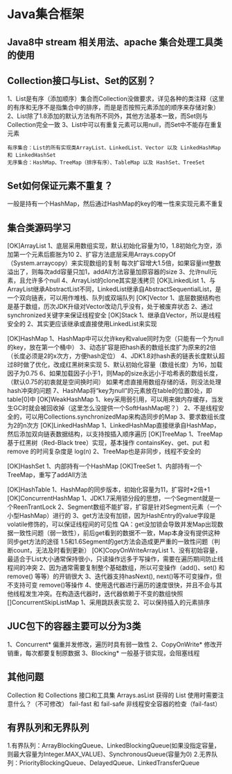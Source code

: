 
# Java集合框架

## Java8中 stream 相关用法、apache 集合处理工具类的使用

## Collection接口与List、Set的区别？
   1、List是有序（添加顺序）集合而Collection没做要求，详见各种的类注释（这里的有序和无序不是指集合中的排序，而是是否按照元素添加的顺序来存储对象）
   2、List除了1.8添加的默认方法有所不同外，其他方法基本一致，而Set则与Collection完全一致
   3、List中可以有重复元素可以用null，而Set中不能存在重复元素
   
    有序集合：List的所有实现类ArrayList、LinkedList、Vector 以及 LinkedHashMap 和 LinkedHashSet
    无序集合：HashMap、TreeMap（排序有序）、TableMap 以及 HashSet、TreeSet

## Set如何保证元素不重复？
   一般是持有一个HashMap，然后通过HashMap的key的唯一性来实现元素不重复

## 集合类源码学习
[OK]ArrayList 
   1、底层采用数组实现，默认初始化容量为10，1.8初始化为空，添加第一个元素后膨胀为10
   2、扩容方法底层采用Arrays.copyOf（System.arraycopy）来实现数组的复制
     每次扩容增大1.5倍，如果容量int整数溢出了，则每次add容量只加1，addAll方法容量加原容器的size
   3、允许null元素，且允许多个null
   4、ArrayList的clone其实是浅拷贝
[OK]LinkedList
   1、与ArrayList继承AbstractList不同，LinkedList继承自AbstractSequentialList，是一个双向链表，可以用作堆栈、队列或双端队列
[OK]Vector
   1、底层数据结构也是基于数组，历次JDK升级对Vector改动几乎没有，处于被废弃状态
   2、通过synchronized关键字来保证线程安全
[OK]Stack
   1、继承自Vector，所以是线程安全的
   2、其实更应该继承或直接使用LinkedList来实现

[OK]HashMap
   1、HashMap中可以允许key和value同时为空（只能有一个为null的key，放在第一个桶中）
   3、动态扩容是把hash表的数组长度扩为原来的2倍（长度必须是2的x次方，方便hash定位）
   4、JDK1.8对hash表的链表长度默认超过8时做了优化，改成红黑树来实现
   5、默认初始化容量（数组长度）为16，加载因子为0.75
   6、如果加载因子小于1，则Map的size永远小于哈希表的数组长度，（默认0.75的初衷就是空间换时间）
      如果考虑直接用数组存储的话，则没法处理hash冲突的问题
   7、HashMap将“key为null”的元素放在table的位置0处，即table[0]中
[OK]WeakHashMap
   1、key采用弱引用，可以用来做内存缓存，当发生GC时就会被回收掉（这里怎么没提供一个SoftHashMap呢？）
   2、不是线程安全的，可以用Collections.synchronizedMap来构造同步的Map
   3、要求数组长度为2的n次方
[OK]LinkedHashMap
   1、LinkedHashMap直接继承自HashMap，然后添加双向链表数据结构，以支持按插入顺序遍历
[OK]TreeMap
   1、TreeMap基于红黑树（Red-Black tree）实现，基本操作 containsKey、get、put 和 remove 的时间复杂度是 log(n)
   2、TreeMap也是非同步，线程不安全的
   
[OK]HashSet
   1、内部持有一个HashMap
[OK]TreeSet
   1、内部持有一个TreeMap，重写了addAll方法

[OK]HashTable
   1、HashMap的同步版本，初始化容量为11，扩容时*2倍+1
[OK]ConcurrentHashMap
   1、JDK1.7采用锁分段的思想，一个Segment就是一个ReenTrantLock
   2、Segment数组不能扩容，扩容是针对Segment元素（一个小型HashMap）进行的
   3、get方法没有加锁，因为HashEntry的value字段是volatile修饰的，可以保证线程间的可见性
        QA：get没加锁会导致并发Map出现数据一致性问题（弱一致性），前后get看到的数据不一致，Map本身没有提供这种同步get方法的途径
            1.5和1.6Segment的get方法会造成更严重的一致性问题（判断count，无法及时看到更新）
[OK]CopyOnWriteArrayList
   1、没有初始容量，最适合于List大小通常保持很小，只读操作远多于写操作，需要在遍历期间防止线程间的冲突
   2、因为通常需要复制整个基础数组，所以可变操作（add()、set() 和 remove() 等等）的开销很大
   3、迭代器支持hasNext(), next()等不可变操作，但不支持可变 remove()等操作
   4、使用迭代器进行遍历的速度很快，并且不会与其他线程发生冲突。在构造迭代器时，迭代器依赖于不变的数组快照
[]ConcurrentSkipListMap
   1、采用跳跃表实现
   2、可以保持插入的元素排序

## JUC包下的容器主要可以分为3类
1、Concurrent*       偏重并发修改，遍历时具有弱一致性
2、CopyOnWrite*      修改开销重，每次都要复制原数据
3、Blocking*         一般基于锁实现，会阻塞线程

## 其他问题
Collection 和 Collections    接口和工具集
Arrays.asList 获得的 List     使用时需要注意什么？（不可修改）
fail-fast 和 fail-safe       非线程安全容器的检查（fail-fast）

## 有界队列和无界队列
1.有界队列：ArrayBlockingQueue、LinkedBlockingQueue(如果没指定容量，则最大容量为Integer.MAX_VALUE)、SynchronousQueue(容量为0)
2.无界队列：PriorityBlockingQueue、DelayedQueue、LinkedTransferQueue